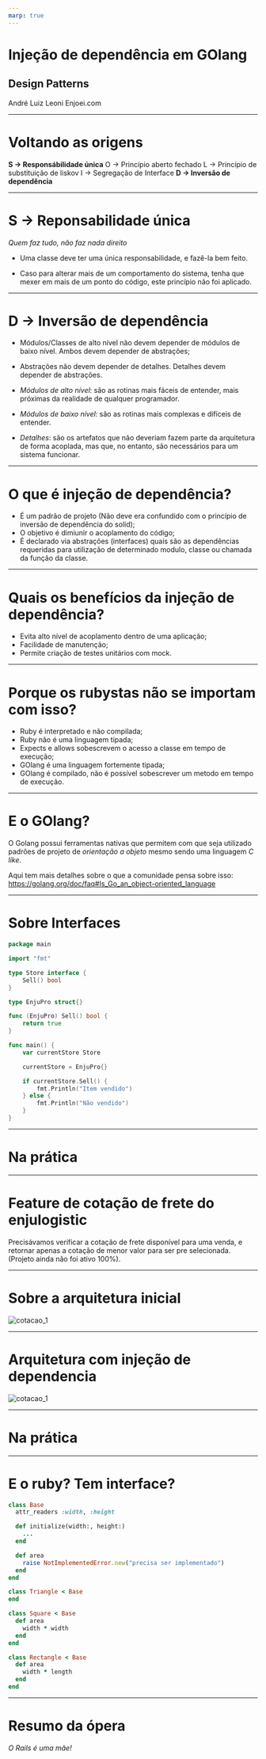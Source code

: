 ```yaml
---
marp: true
---
```


# Injeção de dependência em GOlang
## Design Patterns

André Luiz Leoni
Enjoei.com

---

# Voltando as origens

**S -> Responsábilidade única**
O -> Princípio aberto fechado
L -> Princípio de substituição de liskov
I -> Segregação de Interface
**D -> Inversão de dependência**

---

# S -> Reponsabilidade única

_Quem faz tudo, não faz nada direito_

* Uma classe deve ter uma única responsabilidade, e fazê-la bem feito.

* Caso para alterar mais de um comportamento do sistema, tenha que mexer em mais de um ponto do código, este princípio não foi aplicado.

---

# D -> Inversão de dependência

* Módulos/Classes de alto nível não devem depender de módulos de baixo nível. Ambos devem depender de abstrações;

* Abstrações não devem depender de detalhes. Detalhes devem depender de abstrações.

* *Módulos de alto nível*: são as rotinas mais fáceis de entender, mais próximas da realidade de qualquer programador.

* *Módulos de baixo nível*: são as rotinas mais complexas e difíceis de entender.

* *Detalhes*: são os artefatos que não deveriam fazem parte da arquitetura de forma acoplada, mas que, no entanto, são necessários para um sistema funcionar.

---

# O que é injeção de dependência?

* É um padrão de projeto (Não deve era confundido com o princípio de inversão de dependência do solid);
* O objetivo é dimiunir o acoplamento do código;
* É declarado via abstrações (interfaces) quais são as dependências requeridas para utilização de determinado modulo, classe ou chamada da função da classe.

---

# Quais os benefícios da injeção de dependência?

* Evita alto nível de acoplamento dentro de uma aplicação;
* Facilidade de manutenção;
* Permite criação de testes unitários com mock.

---

# Porque os rubystas não se importam com isso?

* Ruby é interpretado e não compilada;
* Ruby não é uma linguagem tipada;
* Expects e allows sobescrevem o acesso a classe em tempo de execução;
* GOlang é uma linguagem fortemente tipada;
* GOlang é compilado, não é possível sobescrever um metodo em tempo de execução.

---

# E o GOlang?

O Golang possui ferramentas nativas que permitem com que seja utilizado padrões de projeto de _orientação a objeto_ mesmo sendo uma linguagem _C like_.

Aqui tem mais detalhes sobre o que a comunidade pensa sobre isso: https://golang.org/doc/faq#Is_Go_an_object-oriented_language

---

# Sobre Interfaces

```go
package main

import "fmt"

type Store interface {
	Sell() bool
}

type EnjuPro struct{}

func (EnjuPro) Sell() bool {
	return true
}

func main() {
	var currentStore Store

	currentStore = EnjuPro{}

	if currentStore.Sell() {
		fmt.Println("Item vendido")
	} else {
		fmt.Println("Não vendido")
	}
}
```

---

# Na prática

---

# Feature de cotação de frete do enjulogistic

Precisávamos verificar a cotação de frete disponível para uma venda, e retornar apenas a cotação de menor valor para ser pre selecionada. (Projeto ainda não foi ativo 100%).

---

# Sobre a arquitetura inicial

![cotacao_1](cotacao_1.jpg)

---

# Arquitetura com injeção de dependencia

![cotacao_1](cotacao_2.jpg)

---

# Na prática

---

# E o ruby? Tem interface?

```ruby
class Base
  attr_readers :width, :height

  def initialize(width:, height:)
    ...
  end

  def area
    raise NotImplementedError.new("precisa ser implementado")
  end
end

class Triangle < Base
end

class Square < Base
  def area
    width * width
  end
end

class Rectangle < Base
  def area
    width * length
  end
end
```

---

# Resumo da ópera

_O Rails é uma mãe!_
